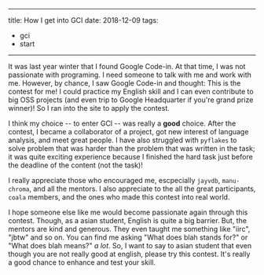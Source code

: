 ***

title: How I get into GCI
date: 2018-12-09
tags:

- gci
- start

***

It was last year winter that I found Google Code-in. At that time, I was not passionate with programing.
I need someone to talk with me and work with me. However, by chance, I saw Google Code-in and thought: 
This is the contest for me! I could practice my English skill and I can even contribute to big OSS projects 
(and even trip to Google Headquarter if you're grand prize winner)! So I ran into the site to apply the contest.

I think my choice -- to enter GCI -- was really a **good** choice.
After the contest, I became a collaborator of a project, got new interest of language analysis, and meet great people.
I have also struggled with `pyflakes` to solve problem that was harder than the problem that was written in the task; 
it was quite exciting experience because I finished the hard task just before the deadline of the content (not the task)!

I really appreciate those who encouraged me, escpecially `jayvdb`, `manu-chroma`, and all the mentors. I also appreciate
to the all the great participants, `coala` members, and the ones who made this contest into real world.

I hope someone else like me would become passionate again through this contest. Though, as a asian student,
English is quite a big barrier. But, the mentors are kind and generous. They even taught me something like "iirc", "jbtw" and so on.
You can find me asking "What does blah stands for?" or "What does blah means?" *a lot*. So, I want to say to asian student that even
though you are not really good at english, please try this contest. It's really a good chance to enhance and test your skill.
